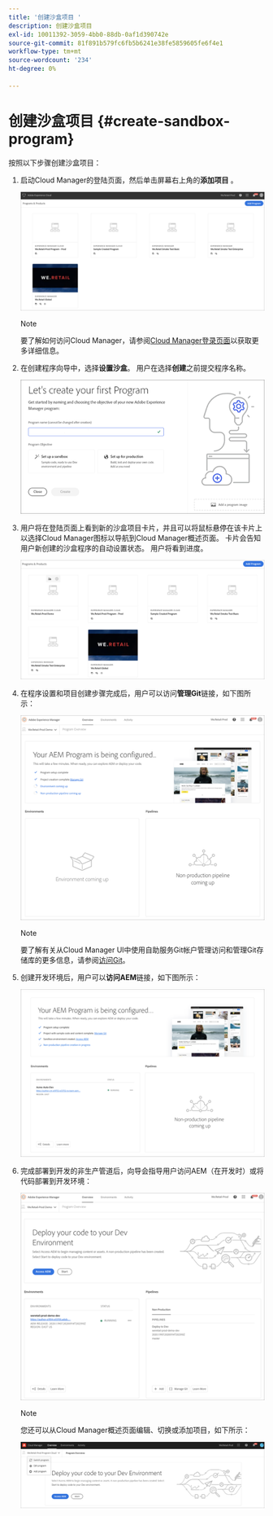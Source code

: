 ```yaml
---
title: '创建沙盒项目 '
description: 创建沙盒项目
exl-id: 10011392-3059-4bb0-88db-0af1d390742e
source-git-commit: 81f891b579fc6fb5b6241e38fe5859605fe6f4e1
workflow-type: tm+mt
source-wordcount: '234'
ht-degree: 0%

---
```


# 创建沙盒项目 {#create-sandbox-program}

按照以下步骤创建沙盒项目：

1. 启动Cloud Manager的登陆页面，然后单击屏幕右上角的&#x200B;**添加项目** 。

   ![](assets/first_timelogin1.png)

   >[!NOTE]
   >要了解如何访问Cloud Manager，请参阅[Cloud Manager登录页面](/help/onboarding/what-is-required/navigate-to-cloud-manager.md)以获取更多详细信息。

1. 在创建程序向导中，选择&#x200B;**设置沙盒**。 用户在选择&#x200B;**创建**&#x200B;之前提交程序名称。

   ![](assets/create-sandbox.png)

1. 用户将在登陆页面上看到新的沙盒项目卡片，并且可以将鼠标悬停在该卡片上以选择Cloud Manager图标以导航到Cloud Manager概述页面。 卡片会告知用户新创建的沙盒程序的自动设置状态。 用户将看到进度。

   ![](assets/program-create-setupdemo2.png)

1. 在程序设置和项目创建步骤完成后，用户可以访问&#x200B;**管理Git**&#x200B;链接，如下图所示：

   ![](assets/create-program4.png)

   >[!NOTE]
   >
   >要了解有关从Cloud Manager UI中使用自助服务Git帐户管理访问和管理Git存储库的更多信息，请参阅[访问Git](/help/implementing/cloud-manager/accessing-repos.md)。


1. 创建开发环境后，用户可以&#x200B;**访问AEM**&#x200B;链接，如下图所示：

   ![](assets/create-program-5.png)

1. 完成部署到开发的非生产管道后，向导会指导用户访问AEM（在开发时）或将代码部署到开发环境：

   ![](assets/create-program-setup-deploy.png)

   >[!NOTE]
   >您还可以从Cloud Manager概述页面编辑、切换或添加项目，如下所示：

   ![](assets/create-program-a1.png)
